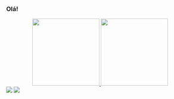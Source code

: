 ### Olá!

<div align="center">
  <a href="https://github.com/CharllesSilva">
  <img height="180em" src="https://github-readme-stats.vercel.app/api?username=charllessilva&show_icons=true&theme=dark&include_all_commits=true&count_private=true"/>
  <img height="180em" src="https://github-readme-stats.vercel.app/api/top-langs/?username=charllessilva&layout=compact&langs_count=7&theme=dark"/>
</div>
  
 
<div>
  <a href="https://www.linkedin.com/in/charlles-silva-71590a1b4/" target="_blank"><img src="https://img.shields.io/badge/-LinkedIn-%230077B5?style=for-the-badge&logo=linkedin&logoColor=white" target="_blank"></a>
  <a href="mailto:charllesvinicius11@gmail.com"><img src="https://img.shields.io/badge/-Gmail-%23333?style=for-the-badge&logo=gmail&logoColor=white" target="_blank"></a>
</div>
